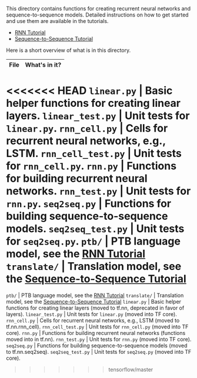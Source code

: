 This directory contains functions for creating recurrent neural networks
and sequence-to-sequence models. Detailed instructions on how to get started
and use them are available in the tutorials.

* [RNN Tutorial](http://tensorflow.org/tutorials/recurrent/index.md)
* [Sequence-to-Sequence Tutorial](http://tensorflow.org/tutorials/seq2seq/index.md)

Here is a short overview of what is in this directory.

File | What's in it?
--- | ---
<<<<<<< HEAD
`linear.py` | Basic helper functions for creating linear layers.
`linear_test.py` | Unit tests for `linear.py`.
`rnn_cell.py` | Cells for recurrent neural networks, e.g., LSTM.
`rnn_cell_test.py` | Unit tests for `rnn_cell.py`.
`rnn.py` | Functions for building recurrent neural networks.
`rnn_test.py` | Unit tests for `rnn.py`.
`seq2seq.py` | Functions for building sequence-to-sequence models.
`seq2seq_test.py` | Unit tests for `seq2seq.py`.
`ptb/` | PTB language model, see the [RNN Tutorial](http://tensorflow.org/tutorials/recurrent/)
`translate/` | Translation model, see the [Sequence-to-Sequence Tutorial](http://tensorflow.org/tutorials/seq2seq/)
=======
`ptb/` | PTB language model, see the [RNN Tutorial](http://tensorflow.org/tutorials/recurrent/)
`translate/` | Translation model, see the [Sequence-to-Sequence Tutorial](http://tensorflow.org/tutorials/seq2seq/)
`linear.py` | Basic helper functions for creating linear layers (moved to tf.nn, deprecated in favor of layers).
`linear_test.py` | Unit tests for `linear.py` (moved into TF core).
`rnn_cell.py` | Cells for recurrent neural networks, e.g., LSTM (moved to tf.nn.rnn_cell).
`rnn_cell_test.py` | Unit tests for `rnn_cell.py` (moved into TF core).
`rnn.py` | Functions for building recurrent neural networks (functions moved into in tf.nn).
`rnn_test.py` | Unit tests for `rnn.py` (moved into TF core).
`seq2seq.py` | Functions for building sequence-to-sequence models (moved to tf.nn.seq2seq).
`seq2seq_test.py` | Unit tests for `seq2seq.py` (moved into TF core).
>>>>>>> tensorflow/master
